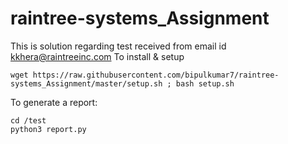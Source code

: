 # raintree-systems_Assignment
This is solution regarding test received from email id kkhera@raintreeinc.com 
To install & setup
```
wget https://raw.githubusercontent.com/bipulkumar7/raintree-systems_Assignment/master/setup.sh ; bash setup.sh
```
To generate a report:
```
cd /test
python3 report.py
```
